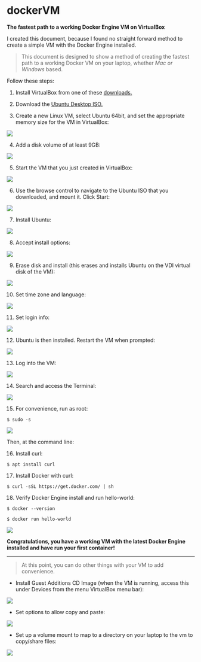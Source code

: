 # dockerVM

**The fastest path to a working Docker Engine VM on VirtualBox**

I created this document, because I found no straight forward method to create a simple VM with the Docker Engine installed.

> This document is designed to show a method of creating the fastest path to a working Docker VM on your laptop, whether *Mac or Windows* based.

Follow these steps:

1. Install VirtualBox from one of these [downloads.](http://www.oracle.com/technetwork/server-storage/virtualbox/downloads/index.html)

2. Download the [Ubuntu Desktop ISO.](https://www.ubuntu.com/download/desktop)

3. Create a new Linux VM, select Ubuntu 64bit, and set the appropriate memory size for the VM in VirtualBox:

<img src=images/2017-03-21_08-58-53.jpg />

4. Add a disk volume of at least 9GB:

<img src=images/2017-03-21_08-59-04.jpg />

5. Start the VM that you just created in VirtualBox:

<img src=images/2017-03-23_11-01-36.jpg />

6. Use the browse control to navigate to the Ubuntu ISO that you downloaded, and mount it.  Click Start:

<img src=images/2017-03-21_09-01-18new.jpg />

7. Install Ubuntu:

<img src=images/2017-03-21_09-02-18.jpg />

8. Accept install options:

<img src=images/2017-03-21_09-02-34.jpg />

9. Erase disk and install (this erases and installs Ubuntu on the VDI virtual disk of the VM):

<img src=images/2017-03-21_09-03-15.jpg />

10. Set time zone and language:

<img src=images/2017-03-21_09-03-31.jpg />

11. Set login info:

<img src=images/2017-03-21_09-04-38.jpg />

12. Ubuntu is then installed.  Restart the VM when prompted:

<img src=images/2017-03-21_09-11-37.jpg />

13. Log into the VM:

<img src=images/2017-03-21_09-12-57.jpg />

14. Search and access the Terminal:

<img src=images/2017-03-21_09-13-53.jpg />

15. For convenience, run as root:

```
$ sudo -s
```

<img src=images/2017-03-21_09-14-23.jpg />

Then, at the command line:

16. Install curl:

```
$ apt install curl
```

17. Install Docker with curl:

```
$ curl -sSL https://get.docker.com/ | sh
```

18. Verify Docker Engine install and run hello-world:

```
$ docker --version
```

```
$ docker run hello-world
```

<img src=images/2017-03-21_09-23-52.jpg />


**Congratulations, you have a working VM with the latest Docker Engine installed and have run your first container!**

***

> At this point, you can do other things with your VM to add convenience.

* Install Guest Additions CD Image (when the VM is running, access this under Devices from the menu VirtualBox menu bar):

<img src=images/2017-03-21_09-26-21.jpg />

* Set options to allow copy and paste:

<img src=images/2017-03-21_09-27-33.jpg />

* Set up a volume mount to map to a directory on your laptop to the vm to copy/share files:

<img src=images/2017-03-21_13-06-38.jpg />


